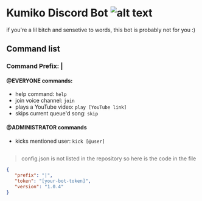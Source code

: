 # Kumiko Discord Bot ![alt text](https://i.imgur.com/Gpd8H1W.png " ")

if you're a lil bitch and sensetive to words, this bot is probably not for you :)

## Command list

### Command Prefix: |

#### @EVERYONE commands:
* help command: `help`
* join voice channel: `join`
* plays a YouTube video: `play [YouTube link]`
* skips current queue'd song: `skip`

#### @ADMINISTRATOR commands
* kicks mentioned user: `kick [@user]`
## 

> config.json is not listed in the repository so here is the code in the file

 ```json
 {
    "prefix": "|",
    "token": "[your-bot-token]",
    "version": "1.0.4"
}
```